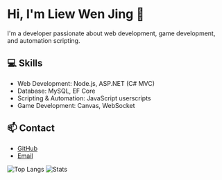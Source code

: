 # Hi, I'm Liew Wen Jing 👋
I'm a developer passionate about web development, game development, and automation scripting.

## 💻 Skills
- Web Development: Node.js, ASP.NET (C# MVC)
- Database: MySQL, EF Core
- Scripting & Automation: JavaScript userscripts
- Game Development: Canvas, WebSocket

## 📫 Contact
- [GitHub](https://github.com/wjnotl)
- [Email](mailto:liewwenjing34882@gmail.com)

![Top Langs](https://github-readme-stats.vercel.app/api/top-langs/?username=wjnotl)
![Stats](https://github-readme-stats.vercel.app/api?username=wjnotl)
